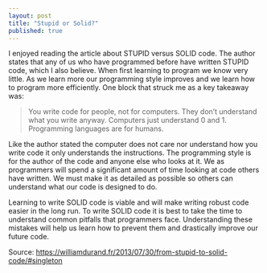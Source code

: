 ```yaml
---
layout: post
title: "Stupid or Solid?"
published: true
---
```


<p>I enjoyed reading the article about STUPID versus SOLID code. The author states that any of us who have programmed before have written STUPID code, which I also believe. When first learning to program we know very little. As we learn more our programming style improves and we learn how to program more efficiently. One block that struck me as a key takeaway was:
	
>You write code for people, not for computers. They don’t understand what you write anyway. Computers just understand 0 and 1. Programming languages are for humans.

Like the author stated the computer does not care nor understand how you write code it only understands the instructions. The programming style is for the author of the code and anyone else who looks at it. We as programmers will spend a significant amount of time looking at code others have written. We must make it as detailed as possible so others can understand what our code is designed to do. 

Learning to write SOLID code is viable and will make writing robust code easier in the long run. To write SOLID code it is best to take the time to understand common pitfalls that programmers face. Understanding these mistakes will help us learn how to prevent them and drastically improve our future code.</p>

Source: https://williamdurand.fr/2013/07/30/from-stupid-to-solid-code/#singleton
